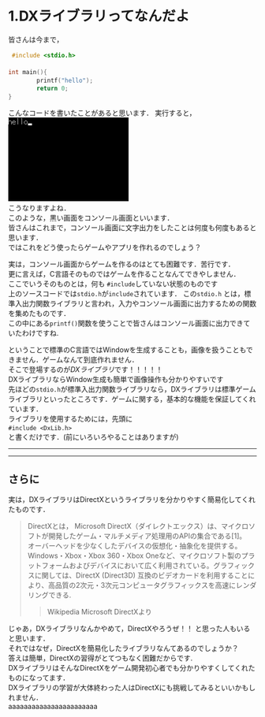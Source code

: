 # 1.DXライブラリってなんだよ
皆さんは今まで，  
``` C
 #include <stdio.h>

int main(){
        printf("hello");
        return 0;
}
```
こんなコードを書いたことがあると思います．
実行すると，  
!["実行結果"](Image/helloResult.png )  
こうなりますよね．  
このような，黒い画面をコンソール画面といいます．  
皆さんはこれまで，コンソール画面に文字出力をしたことは何度も何度もあると思います．  
ではこれをどう使ったらゲームやアプリを作れるのでしょう？  

実は，コンソール画面からゲームを作るのはとても困難です．苦行です．  
更に言えば，C言語そのものではゲームを作ることなんてできやしません．  
ここでいうそのものとは，何も `#include`していない状態のものです  
上のソースコードでは`stdio.h`が`include`されています．
この`stdio.h` とは，標準入出力関数ライブラリと言われ，入力やコンソール画面に出力するための関数を集めたものです．  
この中にある`printf()`関数を使うことで皆さんはコンソール画面に出力できていたわけですね.   

ということで標準のC言語ではWindowを生成することも，画像を扱うこともできません．ゲームなんて到底作れません．  
そこで登場するのが*DXライブラリ*です！！！！！  
DXライブラリならWindow生成も簡単で画像操作も分かりやすいです  
先ほどの`stdio.h`が標準入出力関数ライブラリなら，DXライブラリは標準ゲームライブラリといったところです．ゲームに関する，基本的な機能を保証してくれています．  
ライブラリを使用するためには，先頭に  
 `#include <DxLib.h>`  
と書くだけです．(前にいろいろやることはありますが)
***
***
## さらに
実は，DXライブラリはDirectXというライブラリを分かりやすく簡易化してくれたものです．  
>DirectXとは， Microsoft DirectX（ダイレクトエックス）は、マイクロソフトが開発したゲーム・マルチメディア処理用のAPIの集合である[1]。  
オーバーヘッドを少なくしたデバイスの仮想化・抽象化を提供する。Windows・Xbox・Xbox 360・Xbox Oneなど、マイクロソフト製のプラットフォームおよびデバイスにおいて広く利用されている。グラフィックスに関しては、DirectX (Direct3D) 互換のビデオカードを利用することにより、高品質の2次元・3次元コンピュータグラフィックスを高速にレンダリングできる.
>>Wikipedia Microsoft DirectXより

じゃあ，DXライブラリなんかやめて，DirectXやろうぜ！！ と思った人もいると思います．  
それではなぜ，DirectXを簡易化したライブラリなんてあるのでしょうか？  
答えは簡単，DirectXの習得がとてつもなく困難だからです.   
DXライブラリはそんなDirectXをゲーム開発初心者でも分かりやすくしてくれたものになってます．  
DXライブラリの学習が大体終わった人はDirectXにも挑戦してみるといいかもしれません．  
aaaaaaaaaaaaaaaaaaaaaaa